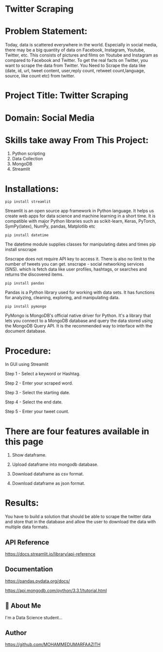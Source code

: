 
# Twitter Scraping
# Problem Statement:

Today, data is scattered everywhere in the world. Especially in social media, there may be a big quantity of data on Facebook, Instagram, Youtube, Twitter, etc. This consists of pictures and films on Youtube and Instagram as compared to Facebook and Twitter. To get the real facts on Twitter, you want to scrape the data from Twitter. You Need to Scrape the data like (date, id, url, tweet content, user,reply count, retweet count,language, source, like count etc) from twitter.

# Project Title:  Twitter Scraping

# Domain:  Social Media

# Skills take away From This Project:

   1. Python scripting
   2. Data Collection
   3. MongoDB
   4. Streamlit



# Installations:

    pip install streamlit
Streamlit is an open source app framework in Python language. It helps us create web apps for data science and machine learning in a short time. It is compatible with major Python libraries such as scikit-learn, Keras, PyTorch, SymPy(latex), NumPy, pandas, Matplotlib etc

    pip install datetime

The datetime module supplies classes for manipulating dates and times
    pip install snscrape

Snscrape does not require API key to access it. There is also no limit to the number of tweets you can get.
snscrape - social networking services (SNS). 
which is fetch data like user profiles, hashtags, or searches and returns the discovered items.

    pip install pandas

Pandas is a Python library used for working with data sets. It has functions for analyzing, cleaning, exploring, and manipulating data.

    pip install pymongo
    
PyMongo is MongoDB's official native driver for Python. It's a library that lets you connect to a MongoDB database and query the data stored using the MongoDB Query API. It is the recommended way to interface with the document database.

# Procedure:
In GUI using Streamlit

Step 1 - Select a keyword or Hashtag.

Step 2 - Enter your scraped word.

Step 3 - Select the starting date.

Step 4 - Select the end date.

Step 5 - Enter your tweet count.

# There are four features available in this page 

1. Show dataframe.

2. Upload dataframe into mongodb database.

3. Download dataframe as csv format.

4. Download dataframe as json format.

# Results:

You have to build a solution that should be able to scrape the twitter data and store that in the database and allow the user to download the data with multiple data formats.
## API Reference

https://docs.streamlit.io/library/api-reference




## Documentation

https://pandas.pydata.org/docs/

https://api.mongodb.com/python/3.3.1/tutorial.html
## 🚀 About Me
I'm a Data Science student...


## Author

https://github.com/MOHAMMEDUMARFAAZITH
